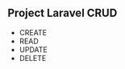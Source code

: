 <h2>Project Laravel CRUD</h2>
<ul>
    <li>CREATE</li>
    <li>READ</li>
    <li>UPDATE</li>
    <li>DELETE</li>
    
</ul>
